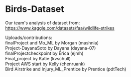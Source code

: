 # Birds-Dataset

Our team's analysis of dataset from:
https://www.kaggle.com/datasets/faa/wildlife-strikes

Uploads/contributions: <br>
finalProject and Mo_ML by Morgan (mashnia) <br>
Project-DayanaSoto by Dayana (dayana-07) <br>
finalProjectcheckpoint by Erica (ejmh) <br>
Final_project by Katie (kvschull) <br>
Project AWS start by Kelly (chenruank) <br>
Bird Airstrike and Injury_ML_Prentice by Prentice (pdtTech)
